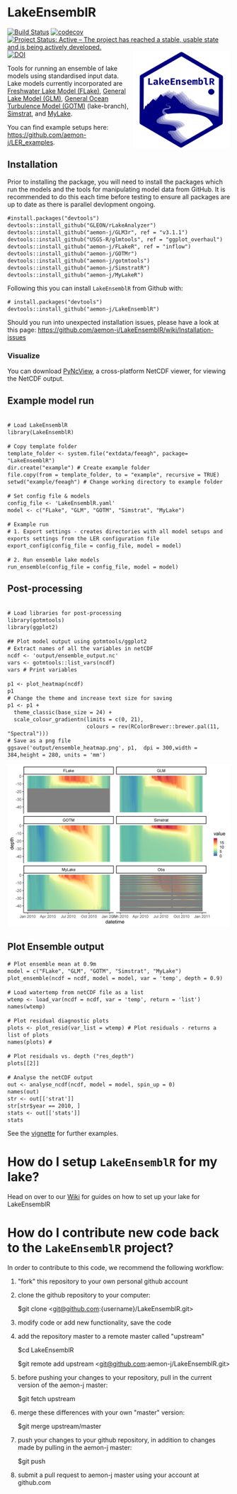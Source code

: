 LakeEnsemblR
=====

[![Build Status](https://travis-ci.org/aemon-j/LakeEnsemblR.svg?branch=master)](https://travis-ci.org/aemon-j/LakeEnsemblR)   [![codecov](https://codecov.io/github/aemon-j/LakeEnsemblR/branch/master/graphs/badge.svg)](https://codecov.io/github/aemon-j/LakeEnsemblR/) [![Project Status: Active – The project has reached a stable, usable state and is being actively developed.](https://www.repostatus.org/badges/latest/active.svg)](https://www.repostatus.org/#active)
<a href="url"><img src="images/logo.png" align="right" height="220" width="220" ></a>[![DOI](https://zenodo.org/badge/217581132.svg)](https://zenodo.org/badge/latestdoi/217581132)

Tools for running an ensemble of lake models using standardised input data. Lake models currently incorporated are [Freshwater Lake Model (FLake)](http://www.flake.igb-berlin.de/), [General Lake Model (GLM)](http://aed.see.uwa.edu.au/research/models/GLM/), [General Ocean Turbulence Model (GOTM)](https://gotm.net/) (lake-branch), [Simstrat](https://www.eawag.ch/en/department/surf/projects/simstrat/), and [MyLake](https://github.com/biogeochemistry/MyLake_public).

You can find example setups here: https://github.com/aemon-j/LER_examples.

## Installation
Prior to installing the package, you will need to install the packages which run the models and the tools for manipulating model data from GitHub. It is recommended to do this each time before testing to ensure all packages are up to date as there is parallel devlopment ongoing.

```{r gh-installation, eval = FALSE}
#install.packages("devtools")
devtools::install_github("GLEON/rLakeAnalyzer")
devtools::install_github("aemon-j/GLM3r", ref = "v3.1.1")
devtools::install_github("USGS-R/glmtools", ref = "ggplot_overhaul")
devtools::install_github("aemon-j/FLakeR", ref = "inflow")
devtools::install_github("aemon-j/GOTMr")
devtools::install_github("aemon-j/gotmtools")
devtools::install_github("aemon-j/SimstratR")
devtools::install_github("aemon-j/MyLakeR")
```

Following this you can install `LakeEnsemblR` from Github with:

```{r gh-installation, eval = FALSE}
# install.packages("devtools")
devtools::install_github("aemon-j/LakeEnsemblR")
```

Should you run into unexpected installation issues, please have a look at this page: https://github.com/aemon-j/LakeEnsemblR/wiki/Installation-issues

### Visualize

You can download [PyNcView](http://sourceforge.net/projects/pyncview/), a cross-platform NetCDF viewer, for viewing the NetCDF output.

## Example model run
```{r gh-installation, eval = FALSE}

# Load LakeEnsemblR
library(LakeEnsemblR)

# Copy template folder
template_folder <- system.file("extdata/feeagh", package= "LakeEnsemblR")
dir.create("example") # Create example folder
file.copy(from = template_folder, to = "example", recursive = TRUE)
setwd("example/feeagh") # Change working directory to example folder

# Set config file & models
config_file <- 'LakeEnsemblR.yaml'
model <- c("FLake", "GLM", "GOTM", "Simstrat", "MyLake")

# Example run
# 1. Export settings - creates directories with all model setups and exports settings from the LER configuration file
export_config(config_file = config_file, model = model)

# 2. Run ensemble lake models
run_ensemble(config_file = config_file, model = model)

```

## Post-processing
```{r gh-installation, eval = FALSE}

# Load libraries for post-processing
library(gotmtools)
library(ggplot2)

## Plot model output using gotmtools/ggplot2
# Extract names of all the variables in netCDF
ncdf <- 'output/ensemble_output.nc'
vars <- gotmtools::list_vars(ncdf)
vars # Print variables

p1 <- plot_heatmap(ncdf)
p1
# Change the theme and increase text size for saving
p1 <- p1 +
  theme_classic(base_size = 24) + 
  scale_colour_gradientn(limits = c(0, 21),
                         colours = rev(RColorBrewer::brewer.pal(11, "Spectral")))
# Save as a png file
ggsave('output/ensemble_heatmap.png', p1,  dpi = 300,width = 384,height = 280, units = 'mm')

```
![](images/ensemble_heatmap.png)<!-- -->

## Plot Ensemble output
```{r gh-installation, eval = FALSE}
# Plot ensemble mean at 0.9m
model = c("FLake", "GLM", "GOTM", "Simstrat", "MyLake")
plot_ensemble(ncdf = ncdf, model = model, var = 'temp', depth = 0.9)

# Load watertemp from netCDF file as a list
wtemp <- load_var(ncdf = ncdf, var = 'temp', return = 'list')
names(wtemp)

# Plot residual diagnostic plots
plots <- plot_resid(var_list = wtemp) # Plot residuals - returns a list of plots
names(plots) #

# Plot residuals vs. depth ("res_depth")
plots[[2]]

# Analyse the netCDF output
out <- analyse_ncdf(ncdf, model = model, spin_up = 0)
names(out)
str <- out[['strat']]
str[str$year == 2010, ]
stats <- out[['stats']]
stats
```
See the [vignette](https://github.com/aemon-j/LakeEnsemblR/blob/master/vignettes/LakeEnsemblR_vignette.pdf) for further examples.


How do I setup `LakeEnsemblR` for my lake?
=========================================================
Head on over to our [Wiki](https://github.com/aemon-j/LakeEnsemblR/wiki) for guides on how to set up your lake for LakeEnsemblR

How do I contribute new code back to the `LakeEnsemblR` project?
==========================================================

In order to contribute to this code, we recommend the following workflow:

1.  "fork" this repository to your own personal github account

2.  clone the github repository to your computer:

    $git clone <git@github.com:{username}/LakeEnsemblR.git>

3.  modify code or add new functionality, save the code

4.  add the repository master to a remote master called "upstream"

    $cd LakeEnsemblR

    $git remote add upstream <git@github.com:aemon-j/LakeEnsemblR.git>

5.  before pushing your changes to your repository, pull in the current version of the aemon-j master:

    $git fetch upstream

6.  merge these differences with your own "master" version:

    $git merge upstream/master

7.  push your changes to your github repository, in addition to changes made by pulling in the aemon-j master:

    $git push

8.  submit a pull request to aemon-j master using your account at github.com
